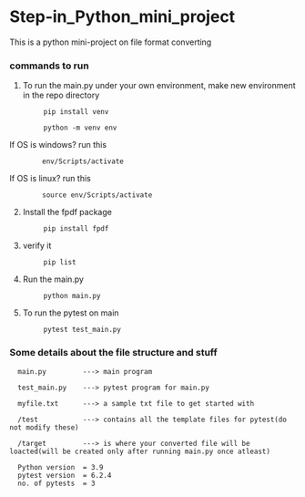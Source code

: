 # Step-in_Python_mini_project
This is a python mini-project on file format converting

### commands to run

1. To run the main.py under your own environment, make new environment in the repo directory

            pip install venv
            
            python -m venv env
If OS is windows? run this

            env/Scripts/activate
            
If OS is linux? run this

            source env/Scripts/activate
            
2. Install the fpdf package 

            pip install fpdf
            
3. verify it 
 
            pip list
            
4. Run the main.py

            python main.py

5. To run the pytest on main

            pytest test_main.py


### Some details about the file structure and stuff

      main.py         ---> main program

      test_main.py    ---> pytest program for main.py

      myfile.txt      ---> a sample txt file to get started with

      /test           ---> contains all the template files for pytest(do not modify these)
      
      /target         ---> is where your converted file will be loacted(will be created only after running main.py once atleast)
      
      Python version  = 3.9
      pytest version  = 6.2.4
      no. of pytests  = 3
      
